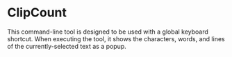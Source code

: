 # ClipCount
This command-line tool is designed to be used with a global keyboard shortcut. 
When executing the tool, it shows the characters, words, and lines of the currently-selected text as a popup. 

